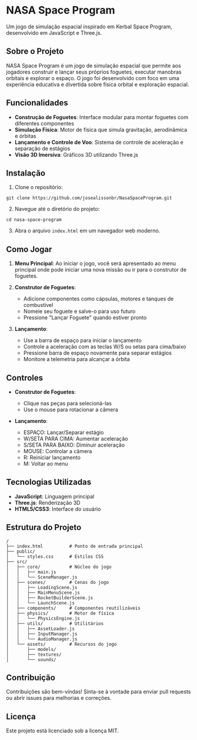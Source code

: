# NASA Space Program

Um jogo de simulação espacial inspirado em Kerbal Space Program, desenvolvido em JavaScript e Three.js.

## Sobre o Projeto

NASA Space Program é um jogo de simulação espacial que permite aos jogadores construir e lançar seus próprios foguetes, executar manobras orbitais e explorar o espaço. O jogo foi desenvolvido com foco em uma experiência educativa e divertida sobre física orbital e exploração espacial.

## Funcionalidades

- **Construção de Foguetes**: Interface modular para montar foguetes com diferentes componentes
- **Simulação Física**: Motor de física que simula gravitação, aerodinâmica e órbitas
- **Lançamento e Controle de Voo**: Sistema de controle de aceleração e separação de estágios
- **Visão 3D Imersiva**: Gráficos 3D utilizando Three.js

## Instalação

1. Clone o repositório:
```
git clone https://github.com/josealissonbr/NasaSpaceProgram.git
```

2. Navegue até o diretório do projeto:
```
cd nasa-space-program
```

3. Abra o arquivo `index.html` em um navegador web moderno.

## Como Jogar

1. **Menu Principal**: Ao iniciar o jogo, você será apresentado ao menu principal onde pode iniciar uma nova missão ou ir para o construtor de foguetes.

2. **Construtor de Foguetes**:
   - Adicione componentes como cápsulas, motores e tanques de combustível
   - Nomeie seu foguete e salve-o para uso futuro
   - Pressione "Lançar Foguete" quando estiver pronto

3. **Lançamento**:
   - Use a barra de espaço para iniciar o lançamento
   - Controle a aceleração com as teclas W/S ou setas para cima/baixo
   - Pressione barra de espaço novamente para separar estágios
   - Monitore a telemetria para alcançar a órbita

## Controles

- **Construtor de Foguetes**:
  - Clique nas peças para selecioná-las
  - Use o mouse para rotacionar a câmera

- **Lançamento**:
  - ESPAÇO: Lançar/Separar estágio
  - W/SETA PARA CIMA: Aumentar aceleração
  - S/SETA PARA BAIXO: Diminuir aceleração
  - MOUSE: Controlar a câmera
  - R: Reiniciar lançamento
  - M: Voltar ao menu

## Tecnologias Utilizadas

- **JavaScript**: Linguagem principal
- **Three.js**: Renderização 3D
- **HTML5/CSS3**: Interface do usuário

## Estrutura do Projeto

```
/
├── index.html          # Ponto de entrada principal
├── public/
│   └── styles.css      # Estilos CSS
├── src/
│   ├── core/           # Núcleo do jogo
│   │   ├── main.js
│   │   └── SceneManager.js
│   ├── scenes/         # Cenas do jogo
│   │   ├── LoadingScene.js
│   │   ├── MainMenuScene.js
│   │   ├── RocketBuilderScene.js
│   │   └── LaunchScene.js
│   ├── components/     # Componentes reutilizáveis
│   ├── physics/        # Motor de física
│   │   └── PhysicsEngine.js
│   ├── utils/          # Utilitários
│   │   ├── AssetLoader.js
│   │   ├── InputManager.js
│   │   └── AudioManager.js
│   └── assets/         # Recursos do jogo
│       ├── models/
│       ├── textures/
│       └── sounds/
```

## Contribuição

Contribuições são bem-vindas! Sinta-se à vontade para enviar pull requests ou abrir issues para melhorias e correções.

## Licença

Este projeto está licenciado sob a licença MIT. 
